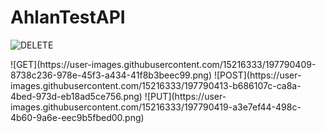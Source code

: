 # AhlanTestAPI
![DELETE](https://user-images.githubusercontent.com/15216333/197790401-e56a36dc-b033-47ab-a93d-36c261a0a164.png)
<tr>
![GET](https://user-images.githubusercontent.com/15216333/197790409-8738c236-978e-45f3-a434-41f8b3beec99.png)
![POST](https://user-images.githubusercontent.com/15216333/197790413-b686107c-ca8a-4bed-973d-eb18ad5ce756.png)
![PUT](https://user-images.githubusercontent.com/15216333/197790419-a3e7ef44-498c-4b60-9a6e-eec9b5fbed00.png)
